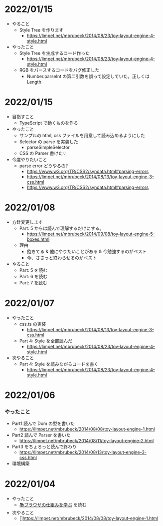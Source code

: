 # 2022/01/15

- やること
    - Style Tree を作ります
        - https://limpet.net/mbrubeck/2014/08/23/toy-layout-engine-4-style.html
- やったこと
    - Style Tree を生成するコード作った
        - https://limpet.net/mbrubeck/2014/08/23/toy-layout-engine-4-style.html
    - RGB をパースするコードをバグ修正した
        - Number.parseInt の第二引数を誤って設定していた。正しくは Length

# 2022/01/15

- 目指すこと
    - TypeScript で動くものを作る
- やったこと
    - サンプルの html, css ファイルを用意して読み込めるようにした
    - Selector の parse を実装した
        - parseSimpleSelector
    - CSS の Parser 書けた💡
- 今度やりたいこと
    - parse error どうやるの?
        - https://www.w3.org/TR/CSS2/syndata.html#parsing-errors
        - https://limpet.net/mbrubeck/2014/08/13/toy-layout-engine-3-css.html
        - https://www.w3.org/TR/CSS2/syndata.html#parsing-errors

# 2022/01/08

- 方針変更します
    - Part: 5 からは読んで理解するだけにする。
        - https://limpet.net/mbrubeck/2014/09/08/toy-layout-engine-5-boxes.html
    - 理由
        - 飽きてる & 他にやりたいことがある & 今勉強するのがベスト
        - 今、ささっと終わらせるのがベスト
- やること
    - Part: 5 を読む
    - Part: 6 を読む
    - Part: 7 を読む

# 2022/01/07

- やったこと
    - css.ts の実装
        - https://limpet.net/mbrubeck/2014/08/13/toy-layout-engine-3-css.html
    - Part 4: Style を全部読んだ
        - https://limpet.net/mbrubeck/2014/08/23/toy-layout-engine-4-style.html
- 次やること
    - Part 4: Style を読みながらコードを書く
        - https://limpet.net/mbrubeck/2014/08/23/toy-layout-engine-4-style.html

# 2022/01/06

### やったこと

- Part1 読んで Dom の型を書いた
    - https://limpet.net/mbrubeck/2014/08/08/toy-layout-engine-1.html
- Part2 読んで Parser を書いた
    - https://limpet.net/mbrubeck/2014/08/11/toy-layout-engine-2.html
- Part3 をちょろっと読んで終わり
    - https://limpet.net/mbrubeck/2014/08/13/toy-layout-engine-3-css.html
- 環境構築

# 2022/01/04

- やったこと
    - [📚ブラウザの仕組みを学ぶ](https://zenn.dev/silverbirder/articles/e10295948e17ca) を読む
- 次やること
    - []https://limpet.net/mbrubeck/2014/08/08/toy-layout-engine-1.html
